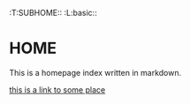 :T:SUBHOME::
:L:basic::

# HOME

This is a homepage index written in markdown.

[this is a link to some place](https://google.com)
